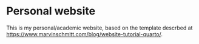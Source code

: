 # Personal website 

This is my personal/academic website, based on the template descrbed at <https://www.marvinschmitt.com/blog/website-tutorial-quarto/>.

